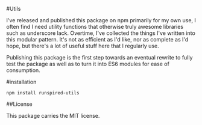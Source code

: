 #Utils

I've released and published this package on npm primarily for my own use,
I often find I need utility functions that otherwise truly awesome libraries
such as underscore lack.  Overtime, I've collected the things I've written
into this modular pattern.  It's not as efficient as I'd like, nor as complete
as I'd hope, but there's a lot of useful stuff here that I regularly use.

Publishing this package is the first step towards an eventual rewrite to 
fully test the package as well as to turn it into ES6 modules for ease of
consumption.

#installation

`npm install runspired-utils`

##License

This package carries the MIT license.